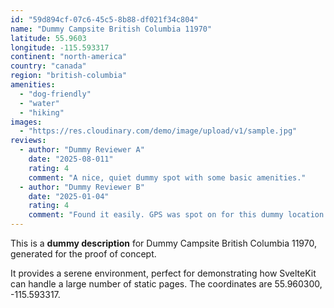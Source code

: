 ```yaml
---
id: "59d894cf-07c6-45c5-8b88-df021f34c804"
name: "Dummy Campsite British Columbia 11970"
latitude: 55.9603
longitude: -115.593317
continent: "north-america"
country: "canada"
region: "british-columbia"
amenities:
  - "dog-friendly"
  - "water"
  - "hiking"
images:
  - "https://res.cloudinary.com/demo/image/upload/v1/sample.jpg"
reviews:
  - author: "Dummy Reviewer A"
    date: "2025-08-011"
    rating: 4
    comment: "A nice, quiet dummy spot with some basic amenities."
  - author: "Dummy Reviewer B"
    date: "2025-01-04"
    rating: 4
    comment: "Found it easily. GPS was spot on for this dummy location."
---
```


This is a **dummy description** for Dummy Campsite British Columbia 11970, generated for the proof of concept.

It provides a serene environment, perfect for demonstrating how SvelteKit can handle a large number of static pages. The coordinates are 55.960300, -115.593317.
